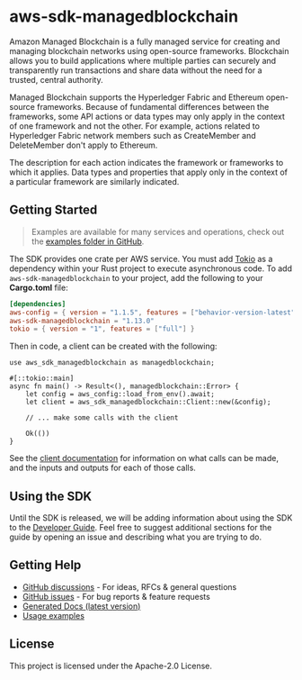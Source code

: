 # aws-sdk-managedblockchain

Amazon Managed Blockchain is a fully managed service for creating and managing blockchain networks using open-source frameworks. Blockchain allows you to build applications where multiple parties can securely and transparently run transactions and share data without the need for a trusted, central authority.

Managed Blockchain supports the Hyperledger Fabric and Ethereum open-source frameworks. Because of fundamental differences between the frameworks, some API actions or data types may only apply in the context of one framework and not the other. For example, actions related to Hyperledger Fabric network members such as CreateMember and DeleteMember don't apply to Ethereum.

The description for each action indicates the framework or frameworks to which it applies. Data types and properties that apply only in the context of a particular framework are similarly indicated.

## Getting Started

> Examples are available for many services and operations, check out the
> [examples folder in GitHub](https://github.com/awslabs/aws-sdk-rust/tree/main/examples).

The SDK provides one crate per AWS service. You must add [Tokio](https://crates.io/crates/tokio)
as a dependency within your Rust project to execute asynchronous code. To add `aws-sdk-managedblockchain` to
your project, add the following to your **Cargo.toml** file:

```toml
[dependencies]
aws-config = { version = "1.1.5", features = ["behavior-version-latest"] }
aws-sdk-managedblockchain = "1.13.0"
tokio = { version = "1", features = ["full"] }
```

Then in code, a client can be created with the following:

```rust,no_run
use aws_sdk_managedblockchain as managedblockchain;

#[::tokio::main]
async fn main() -> Result<(), managedblockchain::Error> {
    let config = aws_config::load_from_env().await;
    let client = aws_sdk_managedblockchain::Client::new(&config);

    // ... make some calls with the client

    Ok(())
}
```

See the [client documentation](https://docs.rs/aws-sdk-managedblockchain/latest/aws_sdk_managedblockchain/client/struct.Client.html)
for information on what calls can be made, and the inputs and outputs for each of those calls.

## Using the SDK

Until the SDK is released, we will be adding information about using the SDK to the
[Developer Guide](https://docs.aws.amazon.com/sdk-for-rust/latest/dg/welcome.html). Feel free to suggest
additional sections for the guide by opening an issue and describing what you are trying to do.

## Getting Help

* [GitHub discussions](https://github.com/awslabs/aws-sdk-rust/discussions) - For ideas, RFCs & general questions
* [GitHub issues](https://github.com/awslabs/aws-sdk-rust/issues/new/choose) - For bug reports & feature requests
* [Generated Docs (latest version)](https://awslabs.github.io/aws-sdk-rust/)
* [Usage examples](https://github.com/awslabs/aws-sdk-rust/tree/main/examples)

## License

This project is licensed under the Apache-2.0 License.

